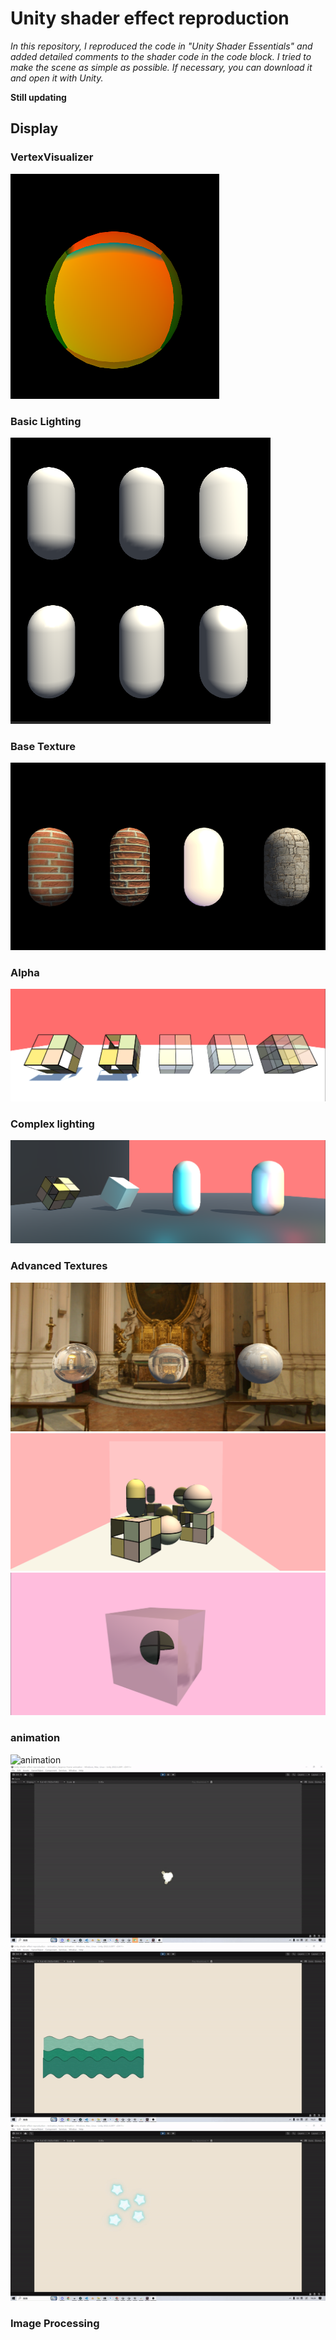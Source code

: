 # Unity shader effect reproduction
*In this repository, I reproduced the code in "Unity Shader Essentials" and added detailed comments to the shader code in the code block. I tried to make the scene as simple as possible. If necessary, you can download it and open it with Unity.*


**Still updating**

## Display

###  VertexVisualizer
![alt text](./readme%20image/image.png)

### Basic Lighting
![alt text](./readme%20image/image-1.png)

### Base Texture
![alt text](./readme%20image/image-2.png)

### Alpha
![alt text](./readme%20image/image-3.png)

### Complex lighting
![alt text](./readme%20image/image-4.png)

### Advanced Textures
![alt text](./readme%20image/image-5.png)
![alt text](./readme%20image/image-6.png)
![alt text](./readme%20image/image-7.png)

### animation
![animation](./readme%20image/anmation1.gif)
![animation](./readme%20image/animation2.gif)
![animation](./readme%20image/animation3.gif)
![animation](./readme%20image/animation4.gif)

### Image Processing